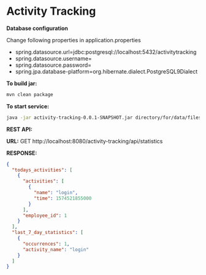 # Activity Tracking 

**Database configuration**

Change following properties in application.properties

* spring.datasource.url=jdbc:postgresql://localhost:5432/activitytracking 
* spring.datasource.username= <username>
* spring.datasource.password= <password>
* spring.jpa.database-platform=org.hibernate.dialect.PostgreSQL9Dialect 



**To build jar:**

```bash
mvn clean package
```
**To start service:**

```bash
java -jar activity-tracking-0.0.1-SNAPSHOT.jar directory/for/data/files
```

**REST API:**

**URL:** 
GET http://localhost:8080/activity-tracking/api/statistics

**RESPONSE:**
```json
{
  "todays_activities": [
    {
      "activities": [
        {
          "name": "login",
          "time": 1574521855000
        }
      ],
      "employee_id": 1
    }
  ],
  "last_7_day_statistics": [
    {
      "occurrences": 1,
      "activity_name": "login"
    }
  ]
}
```
